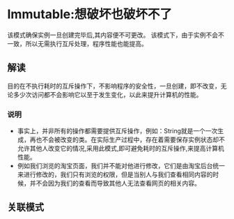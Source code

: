 # Immutable:想破坏也破坏不了

该模式确保实例一旦创建完毕后,其内容便不可更改。
该模式下，由于实例不会不一致，所以无需执行互斥处理，程序性能也能提高。

## 解读

目的在不执行耗时的互斥操作下，不影响程序的安全性，一旦创建，即不改变，无论多少次访问都不会影响它以至于发生变化，以此来提升计算机的性能。

### 说明

- 事实上，并非所有的操作都需要提供互斥操作，例如：String就是一个一次生成，再也不会被改变的类。在实际生产过程中，存在着需要保存实例状态却不允许其他人改变它的情况,采用此模式,即可避免耗时的互斥操作,来提高计算机性能。 
- 例如我们浏览的淘宝页面，我们并不能对他进行修改，它们是由淘宝后台统一来进行修改的，我们只有浏览的权限，但是当别人与我们查看相同内容的时候，并不会因为我们的查看而导致其他人无法查看网页的相关内容。

## 关联模式

